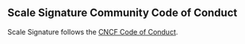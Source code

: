 ## Scale Signature Community Code of Conduct

Scale Signature follows the [CNCF Code of Conduct](https://github.com/cncf/foundation/blob/master/code-of-conduct.md).
